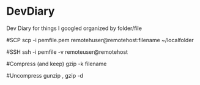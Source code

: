 # DevDiary
Dev Diary for things I googled organized by folder/file

#SCP
    scp -i pemfile.pem remotehuser@remotehost:filename ~/localfolder
    
#SSH 
    ssh -i pemfile -v remoteuser@remotehost
    
#Compress (and keep)
    gzip -k filename

#Uncompress
    gunzip , gzip -d
 
 
 
 
